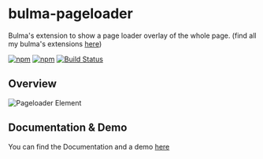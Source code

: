 # bulma-pageloader
Bulma's extension to show a page loader overlay of the whole page.
(find all my bulma's extensions [here](https://wikiki.github.io/))

[![npm](https://img.shields.io/npm/v/bulma-pageloader.svg)](https://www.npmjs.com/package/bulma-pageloader)
[![npm](https://img.shields.io/npm/dm/bulma-pageloader.svg)](https://www.npmjs.com/package/bulma-pageloader)
[![Build Status](https://travis-ci.org/Wikiki/bulma-pageloader.svg?branch=master)](https://travis-ci.org/Wikiki/bulma-pageloader)

Overview
---
![Pageloader Element](https://img15.hostingpics.net/pics/217768bulmapageloader.gif)

Documentation & Demo
---
You can find the Documentation and a demo [here](https://wikiki.github.io/elements/pageloader/)
